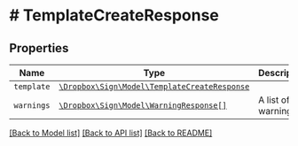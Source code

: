 # # TemplateCreateResponse



## Properties

Name | Type | Description | Notes
------------ | ------------- | ------------- | -------------
| `template` | [```\Dropbox\Sign\Model\TemplateCreateResponse```](TemplateCreateResponse.md) |    |  |
| `warnings` | [```\Dropbox\Sign\Model\WarningResponse[]```](WarningResponse.md) |  A list of warnings.  |  |

[[Back to Model list]](../../README.md#models) [[Back to API list]](../../README.md#endpoints) [[Back to README]](../../README.md)
